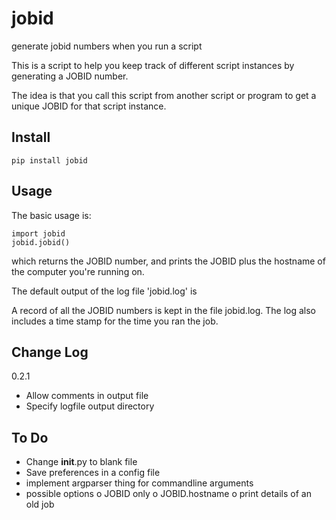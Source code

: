 # jobid
generate jobid numbers when you run a script

This is a script to help you keep track of different script instances by generating a JOBID number.

The idea is that you call this script from another script or program to get a unique JOBID for that script instance.

## Install
    pip install jobid

## Usage
The basic usage is:

    import jobid
    jobid.jobid()

which returns the JOBID number, and prints the JOBID plus the hostname of the computer you're running on.

The default output of the log file 'jobid.log' is 

A record of all the JOBID numbers is kept in the file jobid.log. The log also includes a time stamp for the time you
ran the job.

## Change Log
0.2.1
- Allow comments in output file
- Specify logfile output directory

## To Do
- Change __init__.py to blank file
- Save preferences in a config file
- implement argparser thing for commandline arguments
- possible options
    o JOBID only
    o JOBID.hostname
    o print details of an old job

